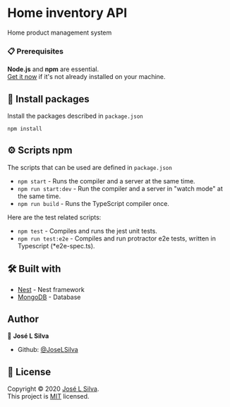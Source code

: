 # Home inventory API

Home product management system

### 📋 Prerequisites

**Node.js** and **npm** are essential.<br />
[Get it now](https://docs.npmjs.com/getting-started/installing-node) if it's not already installed on your machine.

## 🔧 Install packages

Install the packages described in `package.json`

```shell
npm install
```

## ⚙️ Scripts npm

The scripts that can be used are defined in `package.json`

-  `npm start` - Runs the compiler and a server at the same time.
-  `npm run start:dev` - Run the compiler and a server in "watch mode" at the same time.
-  `npm run build` - Runs the TypeScript compiler once.

Here are the test related scripts:

-  `npm test` - Compiles and runs the jest unit tests.
-  `npm run test:e2e` - Compiles and run protractor e2e tests, written in Typescript (\*e2e-spec.ts).

## 🛠️ Built with

-  [Nest](https://github.com/nestjs/nest) - Nest framework
-  [MongoDB](https://github.com/mongodb/mongo) - Database

## Author

👤 **José L Silva**

-  Github: [@JoseLSilva](https://github.com/JoseLSilva)

## 📝 License

Copyright © 2020 [José L Silva](https://github.com/JoseLSilva).<br />
This project is [MIT](https://github.com/JoseLSilva/home-inventory-api/blob/master/LICENSE) licensed.
